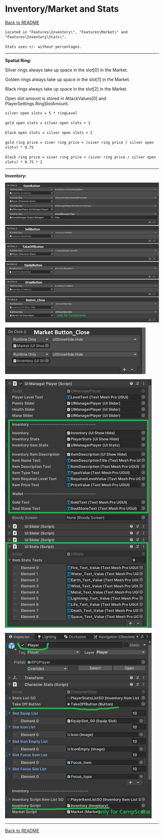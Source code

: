 # Inventory/Market and Stats

[Back to README](https://github.com/MaxNzk/Magic9Magic-demo-code/blob/main/README.md)

	Located in "Features\Inventory\", "Features\Market\" and "Features\Inventory\Stats\".
	
	Stats uses +/- without percentages.
	
-------------------------------------------------------------------------------------------
	
**Spatial Ring:**

Silver rings always take up space in the slot[0] in the Market.

Golden rings always take up space in the slot[1] in the Market.

Black rings always take up space in the slot[2] in the Market.

Open slot amount is stored in AttackValues[0] and PlayerSettings.RingSlotAmount.

	silver open slots = 5 * ringLevel

	gold open slots = silver open slots + 1

	black open slots = silver open slots + 2

	gold ring price = siver ring price + (siver ring price / silver open slots) * 0.75

	black ring price = siver ring price + (siver ring price / silver open slots) * 0.75 * 2
	
-------------------------------------------------------------------------------------------

**Inventory:**

![Inventory button events](https://github.com/MaxNzk/Magic9Magic-demo-code/blob/main/Documentation/Inventory/inventory01.jpg?raw=true)

![Inventory Market close button](https://github.com/MaxNzk/Magic9Magic-demo-code/blob/main/Documentation/Inventory/inventory02.jpg?raw=true)

![Inventory uiManager](https://github.com/MaxNzk/Magic9Magic-demo-code/blob/main/Documentation/Inventory/inventory03.jpg?raw=true)

![Inventory links](https://github.com/MaxNzk/Magic9Magic-demo-code/blob/main/Documentation/Inventory/inventory04.jpg?raw=true)

-------------------------------------------------------------------------------------------

[Back to README](https://github.com/MaxNzk/Magic9Magic-demo-code/blob/main/README.md)

